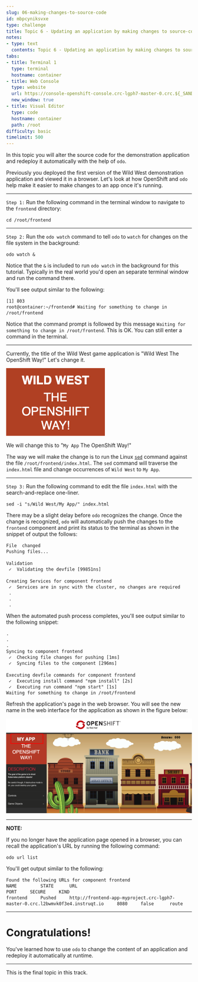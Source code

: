 ```yaml
---
slug: 06-making-changes-to-source-code
id: mbpcyniksvxe
type: challenge
title: Topic 6 - Updating an application by making changes to source-code
notes:
- type: text
  contents: Topic 6 - Updating an application by making changes to source-code
tabs:
- title: Terminal 1
  type: terminal
  hostname: container
- title: Web Console
  type: website
  url: https://console-openshift-console.crc-lgph7-master-0.crc.${_SANDBOX_ID}.instruqt.io
  new_window: true
- title: Visual Editor
  type: code
  hostname: container
  path: /root
difficulty: basic
timelimit: 500
---
```

In this topic you will alter the source code for the demonstration application and redeploy it automatically with the help of `odo`.

Previously you deployed the first version of the Wild West demonstration application and viewed it in a browser. Let's look at how OpenShift and `odo` help make it easier to make changes to an app once it's running.

----

`Step 1:` Run the following command in the terminal window to navigate to the `frontend` directory:


```
cd /root/frontend
```

----

`Step 2:` Run the  `odo watch` command to tell `odo` to `watch` for changes on the file system in the background:

```
odo watch &
```

Notice that the `&` is included to run `odo watch` in the background for this tutorial. Typically in the real world you'd open an separate terminal window and run the command there.

You'll see output similar to the following:

```
[1] 803
root@container:~/frontend# Waiting for something to change in /root/frontend
```

Notice that the command prompt is followed by this message `Waiting for something to change in /root/frontend`. This is OK. You can still enter a command in the terminal.

----

Currently, the title of the Wild West game application is "Wild West The OpenShift Way!" Let's change it.

![Application Title](../assets/app-name.png)

We will change this to "`My App` The OpenShift Way!"

The way we will make the change is to run the Linux [`sed`](https://www.gnu.org/software/sed/manual/sed.html) command against the file  `/root/frontend/index.html`. The `sed` command will traverse the `index.html` file and change occurrences of `Wild West` to `My App`.

----

`Step 3:` Run the following command to edit the file `index.html` with the search-and-replace one-liner.

```
sed -i "s/Wild West/My App/" index.html
```

There may be a slight delay before `odo` recognizes the change. Once the change is recognized, `odo` will automatically push the changes to the `frontend` component and print its status to the terminal as shown in the snippet of output the follows:

```
File  changed
Pushing files...

Validation
 ✓  Validating the devfile [99851ns]

Creating Services for component frontend
 ✓  Services are in sync with the cluster, no changes are required
 .
 .
 .
```

When the automated push process completes, you'll see output similar to the following snippet:

```
.
.
.
Syncing to component frontend
 ✓  Checking file changes for pushing [1ms]
 ✓  Syncing files to the component [296ms]

Executing devfile commands for component frontend
 ✓  Executing install command "npm install" [2s]
 ✓  Executing run command "npm start" [1s]
Waiting for something to change in /root/frontend
```

Refresh the application's page in the web browser. You will see the new name in the web interface for the application as shown in the figure below:

![My Web App](../assets/myapp-web-page.png)

----
**NOTE:**

If you no longer have the application page opened in a browser, you can recall the application's URL by running the following command:

```
odo url list
```
You'll get output similar to the following:

```
Found the following URLs for component frontend
NAME         STATE      URL                                                                               PORT     SECURE     KIND
frontend     Pushed     http://frontend-app-myproject.crc-lgph7-master-0.crc.l2bwmvk0f3e4.instruqt.io     8080     false      route
```
----
# Congratulations!

 You've learned how to use `odo` to change the content of an application and redeploy it automatically at runtime.

----

This is the final topic in this track.
